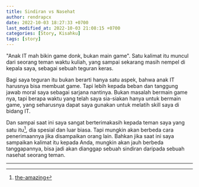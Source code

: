 ```yaml
---
title: Sindiran vs Nasehat
author: rendrapcx
date: 2022-10-03 18:27:33 +0700
last_modified_at: 2022-10-03 21:08:15 +0700
categories: [Story, Kisahku]
tags: [story]
---
```


"Anak IT mah bikin game donk, bukan main game". Satu kalimat itu muncul dari seorang teman waktu kuliah, yang sampai sekarang masih nempel di kepala saya, sebagai sebuah teguran keras.

Bagi saya teguran itu bukan berarti hanya satu aspek, bahwa anak IT harusnya bisa membuat game. Tapi lebih kepada beban dan tanggung jawab moral saya sebagai sarjana nantinya. Bukan masalah bermain game nya, tapi berapa waktu yang telah saya sia-siakan hanya untuk bermain game, yang seharusnya dapat saya gunakan untuk melatih skill saya di bidang IT.

Dan sampai saat ini saya sangat berterimakasih kepada teman saya yang satu itu[^1], dia spesial dan luar biasa. Tapi mungkin akan berbeda cara penerimaannya jika disampaikan orang lain. Bahkan jika saat ini saya sampaikan kalimat itu kepada Anda, mungkin akan jauh berbeda tanggapannya, bisa jadi akan dianggap sebuah sindiran daripada sebuah nasehat seorang teman.

---
[^1]: [the-amazing](https://www.linkedin.com/in/muhamad-andi-purnama-sabar-3b213949/)
